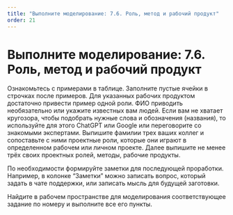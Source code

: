 ```yaml
---
title: "Выполните моделирование: 7.6. Роль, метод и рабочий продукт"
order: 21
---
```


# Выполните моделирование: 7.6. Роль, метод и рабочий продукт

Ознакомьтесь с примерами в таблице. Заполните пустые ячейки в строчках после примеров. Для указанных рабочих продуктом достаточно привести пример одной роли. ФИО приводить необязательно или укажите известных вам людей. Если вам не хватает кругозора, чтобы подобрать нужные слова и обозначения (названия), то используйте для этого ChatGPT или Google или переговорите со знакомыми экспертами. Выпишите фамилии трех ваших коллег и сопоставьте с ними проектные роли, которые они играют в определенном рабочем или личном проекте. Далее выпишите не менее трёх своих проектных ролей, методы, рабочие продукты.

По необходимости формируйте заметки для последующей проработки. Например, в колонке “Заметки” можно записать вопрос, который задать в чате поддержки, или записать мысль для будущей заготовки.

Найдите в рабочем пространстве для моделирования соответствующее задание по номеру и выполните все его пункты.
